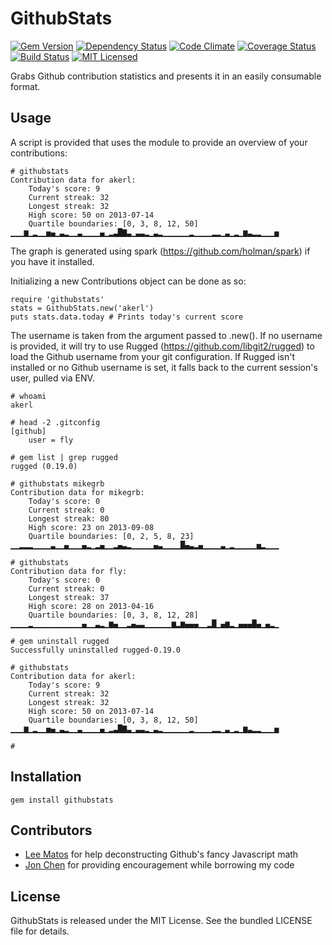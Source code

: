 GithubStats
=========

[![Gem Version](https://img.shields.io/gem/v/githubstats.svg)](https://rubygems.org/gems/githubstats)
[![Dependency Status](https://img.shields.io/gemnasium/akerl/githubstats.svg)](https://gemnasium.com/akerl/githubstats)
[![Code Climate](https://img.shields.io/codeclimate/github/akerl/githubstats.svg)](https://codeclimate.com/github/akerl/githubstats)
[![Coverage Status](https://img.shields.io/coveralls/akerl/githubstats.svg)](https://coveralls.io/r/akerl/githubstats)
[![Build Status](https://img.shields.io/travis/akerl/githubstats.svg)](https://travis-ci.org/akerl/githubstats)
[![MIT Licensed](https://img.shields.io/badge/license-MIT-green.svg)](https://tldrlegal.com/license/mit-license)

Grabs Github contribution statistics and presents it in an easily consumable format.

## Usage

A script is provided that uses the module to provide an overview of your contributions:

```
# githubstats
Contribution data for akerl:
    Today's score: 9
    Current streak: 32
    Longest streak: 32
    High score: 50 on 2013-07-14
    Quartile boundaries: [0, 3, 8, 12, 50]
▁▁▁▆▁▂▁▁▅▄▁▃▂▁▁▃▁▁▁▁▄▁▂▃█▇▃▁▃▃▂▁▃▂▁▁▁▁▁▁▂▁▁▁▁▂▂▁▃▁▂▁▆▃▂▂▁▁▁▅
```

The graph is generated using spark (https://github.com/holman/spark) if you have it installed.

Initializing a new Contributions object can be done as so:

```
require 'githubstats'
stats = GithubStats.new('akerl')
puts stats.data.today # Prints today's current score
```

The username is taken from the argument passed to .new(). If no username is provided, it will try to use Rugged (https://github.com/libgit2/rugged) to load the Github username from your git configuration. If Rugged isn't installed or no Github username is set, it falls back to the current session's user, pulled via ENV.

```
# whoami
akerl

# head -2 .gitconfig
[github]
    user = fly

# gem list | grep rugged
rugged (0.19.0)

# githubstats mikegrb
Contribution data for mikegrb:
    Today's score: 0
    Current streak: 0
    Longest streak: 80
    High score: 23 on 2013-09-08
    Quartile boundaries: [0, 2, 5, 8, 23]
▁▁▂▂▂▁▁▁▁▃▁▁▄▁▁▁▄▂▁▂▄▁▁▂▄▃▂▁▁▁▁▁▄▃▁▁▁▁█▄▃▂▄▁▁▁▁▃▁▂▁▁▁▁▁▅▂▁▁▁

# githubstats
Contribution data for fly:
    Today's score: 0
    Current streak: 0
    Longest streak: 37
    High score: 28 on 2013-04-16
    Quartile boundaries: [0, 3, 8, 12, 28]
▁▁▁▁▂▁▁▁▁▁▁▁▁▁▁▁▄▁▁▃▂▁▆▄▁▁▂▄▃▃▁▁▁▁▁▁▆▂▆▄▄▄▁▁▂█▁▄▆▂▁▄▄▄█▄▁▄▂▁

# gem uninstall rugged
Successfully uninstalled rugged-0.19.0

# githubstats
Contribution data for akerl:
    Today's score: 9
    Current streak: 32
    Longest streak: 32
    High score: 50 on 2013-07-14
    Quartile boundaries: [0, 3, 8, 12, 50]
▁▁▁▆▁▂▁▁▅▄▁▃▂▁▁▃▁▁▁▁▄▁▂▃█▇▃▁▃▃▂▁▃▂▁▁▁▁▁▁▂▁▁▁▁▂▂▁▃▁▂▁▆▃▂▂▁▁▁▅

#
```

## Installation

    gem install githubstats

## Contributors

* [Lee Matos](https://github.com/leematos) for help deconstructing Github's fancy Javascript math
* [Jon Chen](https://github.com/fly) for providing encouragement while borrowing my code

## License
GithubStats is released under the MIT License. See the bundled LICENSE file for details.

